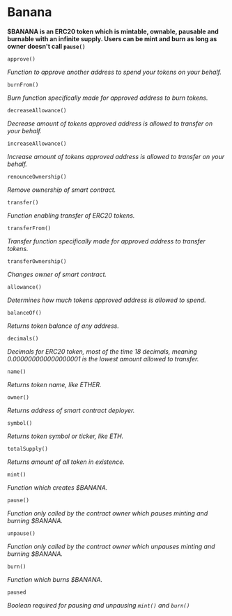 # Banana
**$BANANA is an ERC20 token which is mintable, ownable, pausable and burnable with an infinite supply. Users can be mint and burn as long as owner doesn't call `pause()`**

```
approve()
```
*Function to approve another address to spend your tokens on your behalf.*

```
burnFrom()
```
*Burn function specifically made for approved address to burn tokens.*

```
decreaseAllowance()
```
*Decrease amount of tokens approved address is allowed to transfer on your behalf.*

```
increaseAllowance()
```
*Increase amount of tokens approved address is allowed to transfer on your behalf.*

```
renounceOwnership()
```
*Remove ownership of smart contract.*

```
transfer()
```
*Function enabling transfer of ERC20 tokens.*

```
transferFrom()
```
*Transfer function specifically made for approved address to transfer tokens.*

```
transferOwnership()
```
*Changes owner of smart contract.*

```
allowance()
```
*Determines how much tokens approved address is allowed to spend.*

```
balanceOf()
```
*Returns token balance of any address.*

```
decimals()
```
*Decimals for ERC20 token, most of the time 18 decimals, meaning 0.000000000000000001 is the lowest amount allowed to transfer.*

```
name()
```
*Returns token name, like ETHER.*

```
owner()
```
*Returns address of smart contract deployer.*

```
symbol()
```
*Returns token symbol or ticker, like ETH.*

```
totalSupply()
```
*Returns amount of all token in existence.*

```
mint()
```
*Function which creates $BANANA.*

```
pause()
```
*Function only called by the contract owner which pauses minting and burning $BANANA.*

```
unpause()
```
*Function only called by the contract owner which unpauses minting and burning $BANANA.*

```
burn()
```
*Function which burns $BANANA.*  

```
paused
```
*Boolean required for pausing and unpausing `mint()` and `burn()`*
